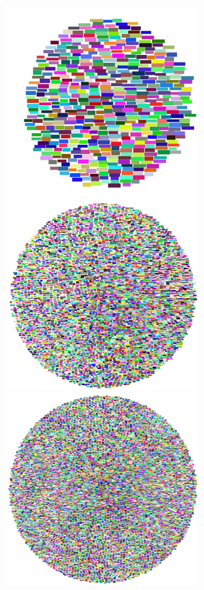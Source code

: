 ﻿![alt text](500%20прямоугольников%20Size(60-100,%2020-35).jpg)
![alt text](5000%20Size(50-100,%2020-45).jpg)
![alt text](10000%20Size(50-60,%2020-25).jpg)